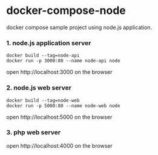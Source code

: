 # docker-compose-node
docker compose sample project using node.js application.

### 1. node.js application server
```
docker build --tag=node-api
docker run -p 3000:80 --name node-api node
```
open http://localhost:3000 on the browser

### 2. node.js web server
```
docker build --tag=node-web
docker run -p 5000:80 --name node-web node
```
open http://localhost:5000 on the browser

### 3. php web server
open http://localhost:4000 on the browser
